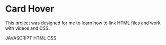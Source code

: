 
# Card Hover

This project was designed for me to learn how to link HTML files and work with videos and CSS.

JAVASCRIPT
HTML
CSS